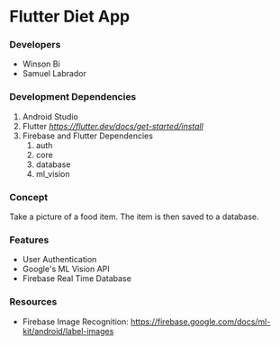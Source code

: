 # Flutter Diet App 

### Developers
* Winson Bi
* Samuel Labrador  

### Development Dependencies

1. Android Studio 
2. Flutter _https://flutter.dev/docs/get-started/install_  
3. Firebase and Flutter Dependencies  
	1. auth
	2. core
	3. database
	4. ml_vision  
	
### Concept
Take a picture of a food item. The item is then saved to a database. 

### Features
* User Authentication
* Google's ML Vision API
* Firebase Real Time Database

### Resources
* Firebase Image Recognition: https://firebase.google.com/docs/ml-kit/android/label-images
